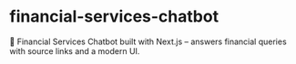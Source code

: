 # financial-services-chatbot
💸 Financial Services Chatbot built with Next.js – answers financial queries with source links and a modern UI.
